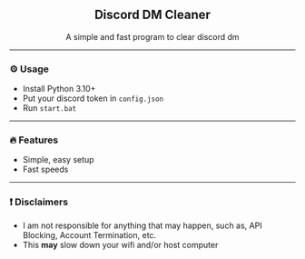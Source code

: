 
<div align="center">
  
  <h2 align="center">Discord DM Cleaner</h2>
  <p align="center">
    A simple and fast program to clear discord dm
  </p>
</div>

---

### ⚙️ Usage

- Install Python 3.10+
- Put your discord token in `config.json`
- Run `start.bat`

---

### 🔥 Features

- Simple, easy setup
- Fast speeds

---

### ❗ Disclaimers

- I am not responsible for anything that may happen, such as, API Blocking, Account Termination, etc.
- This **may** slow down your wifi and/or host computer
